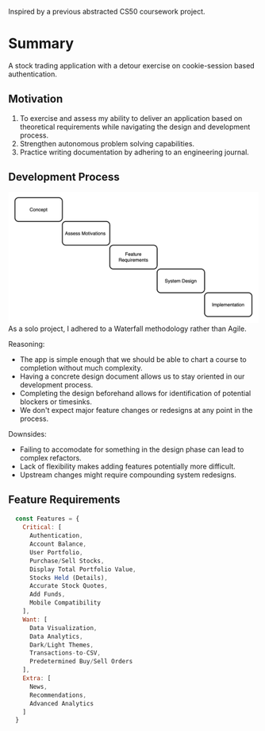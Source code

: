 Inspired by a previous abstracted CS50 coursework project.

# Summary
A stock trading application with a detour exercise on cookie-session based authentication.

## Motivation
1. To exercise and assess my ability to deliver an application based on theoretical requirements while navigating the design and development process.
2. Strengthen autonomous problem solving capabilities.
3. Practice writing documentation by adhering to an engineering journal.

## Development Process
![](./imgs/waterfall.png "Process")
As a solo project, I adhered to a Waterfall methodology rather than Agile.

Reasoning:
* The app is simple enough that we should be able to chart a course to completion without much complexity.
* Having a concrete design document allows us to stay oriented in our development process.
* Completing the design beforehand allows for identification of potential blockers or timesinks.
* We don't expect major feature changes or redesigns at any point in the process.

Downsides:
* Failing to accomodate for something in the design phase can lead to complex refactors.
* Lack of flexibility makes adding features potentially more difficult.
* Upstream changes might require compounding system redesigns.

## Feature Requirements

```javascript
  const Features = {
    Critical: [
      Authentication,
      Account Balance,
      User Portfolio,
      Purchase/Sell Stocks,
      Display Total Portfolio Value,
      Stocks Held (Details),
      Accurate Stock Quotes,
      Add Funds,
      Mobile Compatibility
    ],
    Want: [
      Data Visualization,
      Data Analytics,
      Dark/Light Themes,
      Transactions-to-CSV,
      Predetermined Buy/Sell Orders
    ],
    Extra: [
      News,
      Recommendations,
      Advanced Analytics
    ]
  }

```
